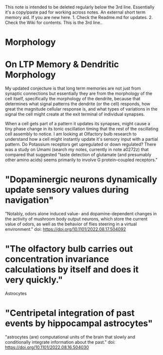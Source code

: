 This note is intended to be deleted regularly below the 3rd line. Essentially it's a copy/paste pad for working across notes. An external short term memory aid.
If you are new here. 1. Check the Readme.md for updates. 2. Check the Wiki for contents.
This is the 3rd line..

# Morphology

# On LTP Memory & Dendritic Morphology

My updated conjecture is that long term memories are not just from synaptic connections but essentially they are from the morphology of the cell itself, specifically the morphology of the dendrite, because that determines what signal patterns the dendrite (or the cell) responds, how great the magnitude cellular response is, and what types of variations in the signal the cell might create at the exit terminal of individual synapses.

When a cell gets part of a pattern it updates its synapses, might cause a tiny phase change in its tonic oscillation timing that the rest of the oscillating cell assembly to notice. I am looking at Olfactory bulb research to understand how a cell might instantly update it's sensory input with a partial pattern. Do Potassium receptors get upregulated or down regulated? There was a study on Umami (search my notes, currently in note a0272z) that compared that suggested "taste detection of glutamate (and presumably other amino acids) seems primarily to involve G protein–coupled receptors."

# "Dopaminergic neurons dynamically update sensory values during navigation"
"Notably, odors alone induced value- and dopamine-dependent changes in the activity of mushroom body output neurons, which store the current value of odors, as well as the behavior of flies steering in a virtual environment."
doi: https://doi.org/10.1101/2022.08.17.504092

# "The olfactory bulb carries out concentration invariance calculations by itself and does it very quickly."


Astrocytes
# "Centripetal integration of past events by hippocampal astrocytes"
"astrocytes (are) computational units of the brain that slowly and conditionally integrate information about the past."
doi: https://doi.org/10.1101/2022.08.16.504030